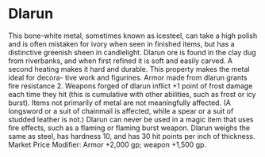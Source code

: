 # Dlarun

This bone-white metal, sometimes known as icesteel, can take a high polish and is often mistaken for ivory when seen in finished items, but has a distinctive greenish sheen in candlelight. Dlarun ore is found in the clay dug from riverbanks, and when first refined it is soft and easily carved. A second heating makes it hard and durable. This property makes the metal ideal for decora- tive work and figurines.
Armor made from dlarun grants fire resistance 2. Weapons forged of dlarun inflict +1 point of frost damage each time they hit (this is cumulative with other abilities, such as frost or icy burst). Items not primarily of metal are not meaningfully affected. (A longsword or a suit of chainmail is affected, while a spear or a suit of studded leather is not.) Dlarun can never be used in a magic item that uses fire effects, such as a flaming or flaming burst weapon.
Dlarun weighs the same as steel, has hardness 10, and has 30 hit points per inch of thickness.
Market Price Modifier: Armor +2,000 gp; weapon +1,500 gp.
